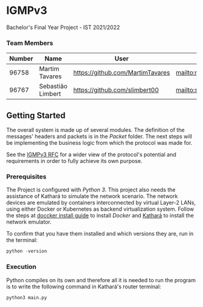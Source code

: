 # IGMPv3

Bachelor's Final Year Project - IST 2021/2022

### Team Members

| Number | Name              | User                                        | Email                                             |
|--------|-------------------|---------------------------------------------|---------------------------------------------------|
| 96758  | Martim Tavares    | <https://github.com/MartimTavares>          | <mailto:martim.tavares@tecnico.ulisboa.pt>        |
| 96767  | Sebastião Limbert | <https://github.com/slimbert00>             | <mailto:sebastiao.piedade@tecnico.ulisboa.pt>     |


## Getting Started

The overall system is made up of several modules. The definition of the messages' headers and packets is in the _Packet_ folder. 
The next steps will be implementing the business logic from which the protocol was made for.

See the [IGMPv3 RFC](https://datatracker.ietf.org/doc/html/rfc3376) for a wider view of the protocol's potential and 
requirements in order to fully achieve its own purpose.

### Prerequisites

The Project is configured with _Python_ _3_. This project also needs the assistance of Kathará to simulate the network scenario. The 
network devices are emulated by containers interconnected by virtual Layer-2 LANs, using either Docker or Kubernetes as backend 
virtualization system. Follow the steps at [doccker install guide](https://docs.docker.com/get-docker/) to install _Docker_ and
[Kathará](https://www.kathara.org) to install the network emulator.

To confirm that you have them installed and which versions they are, run in the terminal:

```s
python -version
```

### Execution

Python compiles on its own and therefore all it is needed to run the program is to write the following command in Kathará's 
router terminal:

```s
python3 main.py
```


